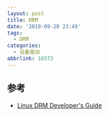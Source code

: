 ```yaml
---
layout: post
title: DRM
date: '2019-09-20 23:40'
tags:
  - DRM
categories:
  - 设备驱动
abbrlink: 16573
---
```


<!--more-->

## 参考

- [Linux DRM Developer's Guide](http://www.landley.net/kdocs/htmldocs/drm.html#drmIntroduction)
